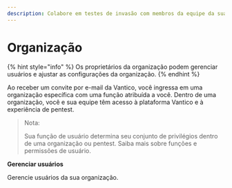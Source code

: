 ```yaml
---
description: Colabore em testes de invasão com membros da equipe da sua organização.
---
```


# Organização

{% hint style="info" %}
Os proprietários da organização podem gerenciar usuários e ajustar as configurações da organização.
{% endhint %}

Ao receber um convite por e-mail da Vantico, você ingressa em uma organização específica com uma função atribuída a você. Dentro de uma organização, você e sua equipe têm acesso à plataforma Vantico e à experiência de pentest.&#x20;

> Nota:
>
> Sua função de usuário determina seu conjunto de privilégios dentro de uma organização ou pentest. Saiba mais sobre funções e permissões de usuário.

**Gerenciar usuários**

Gerencie usuários da sua organização.
